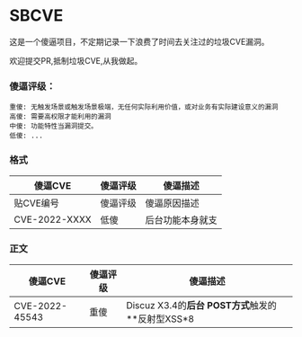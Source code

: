 # SBCVE
这是一个傻逼项目，不定期记录一下浪费了时间去关注过的垃圾CVE漏洞。

欢迎提交PR,抵制垃圾CVE,从我做起。

### 傻逼评级：
```
重傻: 无触发场景或触发场景极端，无任何实际利用价值，或对业务有实际建设意义的漏洞
高傻: 需要高权限才能利用的漏洞
中傻: 功能特性当漏洞提交。
低傻: ...
```

### 格式

|  傻逼CVE   | 傻逼评级  | 傻逼描述  |
|  ----  | ----  | ----  |
| 贴CVE编号| 傻逼评级 | 傻逼原因描述 |
| CVE-2022-XXXX| 低傻 | 后台功能本身就支 |

### 正文
|  傻逼CVE   | 傻逼评级  | 傻逼描述  |
|  ----  | ----  | ----  |
| CVE-2022-45543| 重傻 | Discuz X3.4的**后台** **POST方式**触发的**反射型XSS*8 |

